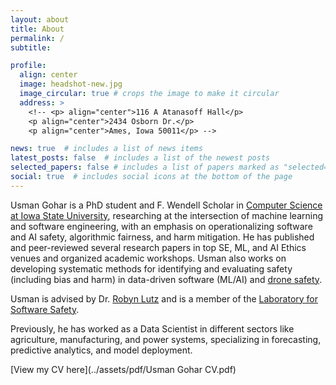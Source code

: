 ```yaml
---
layout: about
title: About
permalink: /
subtitle:

profile:
  align: center
  image: headshot-new.jpg
  image_circular: true # crops the image to make it circular
  address: >
    <!-- <p> align="center">116 A Atanasoff Hall</p>
    <p align="center">2434 Osborn Dr.</p>
    <p align="center">Ames, Iowa 50011</p> -->

news: true  # includes a list of news items
latest_posts: false  # includes a list of the newest posts
selected_papers: false # includes a list of papers marked as "selected={true}"
social: true  # includes social icons at the bottom of the page
---
```


Usman Gohar is a PhD student and F. Wendell Scholar in [Computer Science at Iowa State University](https://www.cs.iastate.edu/), researching at the intersection of machine learning and software engineering, with an emphasis on operationalizing software and AI safety, algorithmic fairness, and harm mitigation. He has published and peer-reviewed several research papers in top SE, ML, and AI Ethics venues and organized academic workshops. Usman also works on developing systematic methods for identifying and evaluating safety (including bias and harm) in data-driven software (ML/AI) and [drone safety](https://sites.nd.edu/uli-drone-reputations/).

Usman is advised by Dr. [Robyn Lutz](https://robynlutz.com/) and is a member of the [Laboratory for Software Safety](https://softwaresafety.cs.iastate.edu/).

Previously, he has worked as a Data Scientist in different sectors like agriculture, manufacturing, and power systems, specializing in forecasting, predictive analytics, and model deployment.

[View my CV here](../assets/pdf/Usman Gohar CV.pdf)
